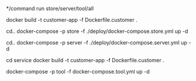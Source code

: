 */command run store/server/tool/all

docker build -t customer-app -f Dockerfile.customer .

cd..
docker-compose -p store -f ./deploy/docker-compose.store.yml up -d

cd..
docker-compose -p server -f ./deploy/docker-compose.server.yml up -d


cd service
docker build -t customer-app -f Dockerfile.customer .

docker-compose -p tool -f docker-compose.tool.yml up -d